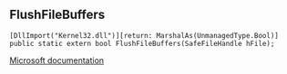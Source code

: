 ## FlushFileBuffers

```
[DllImport("Kernel32.dll")][return: MarshalAs(UnmanagedType.Bool)]
public static extern bool FlushFileBuffers(SafeFileHandle hFile);
```

[Microsoft documentation](https://docs.microsoft.com/en-us/windows/win32/api/fileapi/nf-fileapi-flushfilebuffers)
